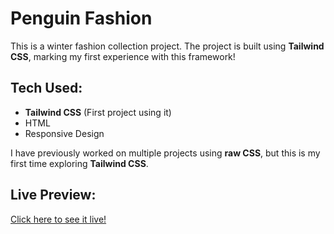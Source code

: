 # Penguin Fashion

This is a winter fashion collection project. The project is built using **Tailwind CSS**, marking my first experience with this framework! 

## Tech Used:
- **Tailwind CSS** (First project using it)
- HTML
- Responsive Design 

I have previously worked on multiple projects using **raw CSS**, but this is my first time exploring **Tailwind CSS**.

## Live Preview:
[Click here to see it live!](https://mrarifat21.github.io/penguin-fashion/)

